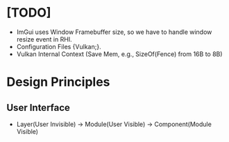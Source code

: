 # [TODO]
- ImGui uses Window Framebuffer size, so we have to handle window resize event in RHI.
- Configuration Files {Vulkan;}.
- Vulkan Internal Context (Save Mem, e.g., SizeOf(Fence) from 16B to 8B)

# Design Principles
## User Interface
- Layer(User Invisible) -> Module(User Visible) -> Component(Module Visible)